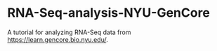 # RNA-Seq-analysis-NYU-GenCore
A tutorial for analyzing RNA-Seq data from https://learn.gencore.bio.nyu.edu/.
